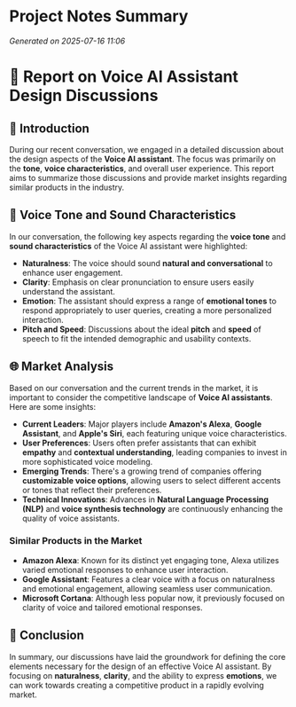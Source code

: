 # Project Notes Summary

*Generated on 2025-07-16 11:06*

# 📄 **Report on Voice AI Assistant Design Discussions**

## 📌 **Introduction**
During our recent conversation, we engaged in a detailed discussion about the design aspects of the **Voice AI assistant**. The focus was primarily on the **tone**, **voice characteristics**, and overall user experience. This report aims to summarize those discussions and provide market insights regarding similar products in the industry.

## 🎤 **Voice Tone and Sound Characteristics**
In our conversation, the following key aspects regarding the **voice tone** and **sound characteristics** of the Voice AI assistant were highlighted:

- **Naturalness**: The voice should sound **natural and conversational** to enhance user engagement.
- **Clarity**: Emphasis on clear pronunciation to ensure users easily understand the assistant.
- **Emotion**: The assistant should express a range of **emotional tones** to respond appropriately to user queries, creating a more personalized interaction.
- **Pitch and Speed**: Discussions about the ideal **pitch** and **speed** of speech to fit the intended demographic and usability contexts.

## 🌐 **Market Analysis**
Based on our conversation and the current trends in the market, it is important to consider the competitive landscape of **Voice AI assistants**. Here are some insights:

- **Current Leaders**: Major players include **Amazon's Alexa**, **Google Assistant**, and **Apple's Siri**, each featuring unique voice characteristics.
- **User Preferences**: Users often prefer assistants that can exhibit **empathy** and **contextual understanding**, leading companies to invest in more sophisticated voice modeling.
- **Emerging Trends**: There's a growing trend of companies offering **customizable voice options**, allowing users to select different accents or tones that reflect their preferences.
- **Technical Innovations**: Advances in **Natural Language Processing (NLP)** and **voice synthesis technology** are continuously enhancing the quality of voice assistants.

### **Similar Products in the Market**
- **Amazon Alexa**: Known for its distinct yet engaging tone, Alexa utilizes varied emotional responses to enhance user interaction.
- **Google Assistant**: Features a clear voice with a focus on naturalness and emotional engagement, allowing seamless user communication.
- **Microsoft Cortana**: Although less popular now, it previously focused on clarity of voice and tailored emotional responses.

## 📝 **Conclusion**
In summary, our discussions have laid the groundwork for defining the core elements necessary for the design of an effective Voice AI assistant. By focusing on **naturalness**, **clarity**, and the ability to express **emotions**, we can work towards creating a competitive product in a rapidly evolving market.